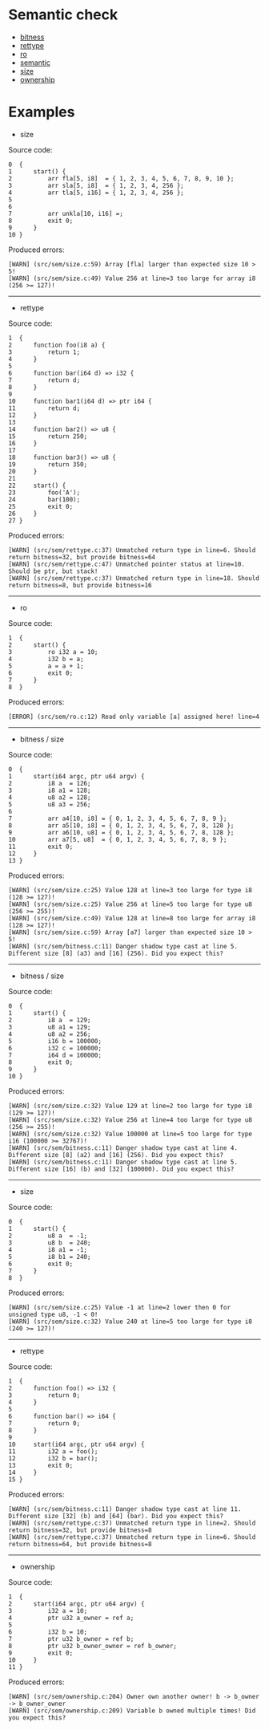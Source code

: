 # Semantic check
- [bitness](https://github.com/j1sk1ss/CordellCompiler.PETPRJ/blob/x86_64/src/sem/bitness.c)
- [rettype](https://github.com/j1sk1ss/CordellCompiler.PETPRJ/blob/x86_64/src/sem/rettype.c)
- [ro](https://github.com/j1sk1ss/CordellCompiler.PETPRJ/blob/x86_64/src/sem/ro.c)
- [semantic](https://github.com/j1sk1ss/CordellCompiler.PETPRJ/blob/x86_64/src/sem/semantic.c)
- [size](https://github.com/j1sk1ss/CordellCompiler.PETPRJ/blob/x86_64/src/sem/size.c)
- [ownership](https://github.com/j1sk1ss/CordellCompiler.PETPRJ/blob/x86_64/src/sem/ownership.c)

# Examples

- size

Source code:
```CPL
0  {
1      start() {
2          arr fla[5, i8]  = { 1, 2, 3, 4, 5, 6, 7, 8, 9, 10 };
3          arr sla[5, i8]  = { 1, 2, 3, 4, 256 };
4          arr tla[5, i16] = { 1, 2, 3, 4, 256 };
5          
6          
7          arr unkla[10, i16] =;
8          exit 0;
9      }
10 }
```

Produced errors:
```
[WARN] (src/sem/size.c:59) Array [fla] larger than expected size 10 > 5!
[WARN] (src/sem/size.c:49) Value 256 at line=3 too large for array i8 (256 >= 127)!
```

------------------------------

- rettype

Source code:
```CPL
1  {
2      function foo(i8 a) {
3          return 1;
4      }
5  
6      function bar(i64 d) => i32 {
7          return d;
8      }
9  
10     function bar1(i64 d) => ptr i64 {
11         return d;
12     }
13 
14     function bar2() => u8 {
15         return 250;
16     }
17 
18     function bar3() => u8 {
19         return 350;
20     }
21 
22     start() {
23         foo('A');
24         bar(100);
25         exit 0;
26     }
27 }
```

Produced errors:
```
[WARN] (src/sem/rettype.c:37) Unmatched return type in line=6. Should return bitness=32, but provide bitness=64
[WARN] (src/sem/rettype.c:47) Unmatched pointer status at line=10. Should be ptr, but stack!
[WARN] (src/sem/rettype.c:37) Unmatched return type in line=18. Should return bitness=8, but provide bitness=16
```

------------------------------

- ro

Source code:
```CPL
1  {
2      start() {
3          ro i32 a = 10;
4          i32 b = a;
5          a = a + 1;
6          exit 0;
7      }
8  }
```

Produced errors:
```
[ERROR] (src/sem/ro.c:12) Read only variable [a] assigned here! line=4
```

------------------------------

- bitness / size

Source code:
```CPL
0  {
1      start(i64 argc, ptr u64 argv) {
2          i8 a  = 126;
3          i8 a1 = 128;
4          u8 a2 = 128;
5          u8 a3 = 256;
6  
7          arr a4[10, i8] = { 0, 1, 2, 3, 4, 5, 6, 7, 8, 9 };
8          arr a5[10, i8] = { 0, 1, 2, 3, 4, 5, 6, 7, 8, 128 };
9          arr a6[10, u8] = { 0, 1, 2, 3, 4, 5, 6, 7, 8, 128 };
10         arr a7[5, u8]  = { 0, 1, 2, 3, 4, 5, 6, 7, 8, 9 };
11         exit 0;
12     }
13 }
```

Produced errors:
```
[WARN] (src/sem/size.c:25) Value 128 at line=3 too large for type i8 (128 >= 127)!
[WARN] (src/sem/size.c:25) Value 256 at line=5 too large for type u8 (256 >= 255)!
[WARN] (src/sem/size.c:49) Value 128 at line=8 too large for array i8 (128 >= 127)!
[WARN] (src/sem/size.c:59) Array [a7] larger than expected size 10 > 5!
[WARN] (src/sem/bitness.c:11) Danger shadow type cast at line 5. Different size [8] (a3) and [16] (256). Did you expect this?
```

------------------------------

- bitness / size

Source code:
```CPL
0  {
1      start() {
2          i8 a  = 129;
3          u8 a1 = 129;
4          u8 a2 = 256;
5          i16 b = 100000;
6          i32 c = 100000;
7          i64 d = 100000;
8          exit 0;
9      }
10 }
```

Produced errors:
```
[WARN] (src/sem/size.c:32) Value 129 at line=2 too large for type i8 (129 >= 127)!
[WARN] (src/sem/size.c:32) Value 256 at line=4 too large for type u8 (256 >= 255)!
[WARN] (src/sem/size.c:32) Value 100000 at line=5 too large for type i16 (100000 >= 32767)!
[WARN] (src/sem/bitness.c:11) Danger shadow type cast at line 4. Different size [8] (a2) and [16] (256). Did you expect this?
[WARN] (src/sem/bitness.c:11) Danger shadow type cast at line 5. Different size [16] (b) and [32] (100000). Did you expect this?
```

------------------------------

- size

Source code:
```CPL
0  {
1      start() {
2          u8 a  = -1;
3          u8 b  = 240;
4          i8 a1 = -1;
5          i8 b1 = 240;
6          exit 0;
7      }
8  }
```

Produced errors:
```
[WARN] (src/sem/size.c:25) Value -1 at line=2 lower then 0 for unsigned type u8, -1 < 0!
[WARN] (src/sem/size.c:32) Value 240 at line=5 too large for type i8 (240 >= 127)!
```

------------------------------

- rettype

Source code:
```CPL
1  {
2      function foo() => i32 {
3          return 0;
4      }
5  
6      function bar() => i64 {
7          return 0;
8      }
9  
10     start(i64 argc, ptr u64 argv) {
11         i32 a = foo();
12         i32 b = bar();
13         exit 0;
14     }
15 }
```

Produced errors:
```
[WARN] (src/sem/bitness.c:11) Danger shadow type cast at line 11. Different size [32] (b) and [64] (bar). Did you expect this?
[WARN] (src/sem/rettype.c:37) Unmatched return type in line=2. Should return bitness=32, but provide bitness=8
[WARN] (src/sem/rettype.c:37) Unmatched return type in line=6. Should return bitness=64, but provide bitness=8
```

------------------------------

- ownership

Source code:
```CPL
1  {
2      start(i64 argc, ptr u64 argv) {
3          i32 a = 10;
4          ptr u32 a_owner = ref a;
5  
6          i32 b = 10;
7          ptr u32 b_owner = ref b;
8          ptr u32 b_owner_owner = ref b_owner;
9          exit 0;
10     }
11 }
```

Produced errors:
```
[WARN] (src/sem/ownership.c:204) Owner own another owner! b -> b_owner -> b_owner_owner
[WARN] (src/sem/ownership.c:209) Variable b owned multiple times! Did you expect this?
```


